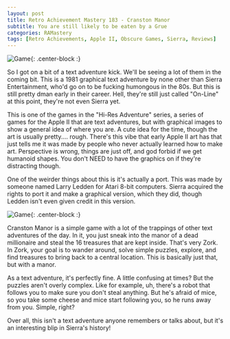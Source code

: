 ```yaml
---
layout: post
title: Retro Achievement Mastery 183 - Cranston Manor
subtitle: You are still likely to be eaten by a Grue
categories: RAMastery
tags: [Retro Achievements, Apple II, Obscure Games, Sierra, Reviews]
---
```



![Game](https://imgur.com/qoPCT7u.png){: .center-block :}

So I got on a bit of a text adventure kick. We'll be seeing a lot of them in the coming bit. This is a 1981 graphical text adventure by none other than Sierra Entertainment, who'd go on to be fucking humongous in the 80s. But this is still pretty dman early in their career. Hell, they're still just called "On-Line" at this point, they're not even Sierra yet.

This is one of the games in the "Hi-Res Adventure" series, a series of games for the Apple II that are text adventures, but with graphical images to show a general idea of where you are. A cute idea for the time, though the art is usually pretty.... rough. There's this vibe that early Apple II art has that just tells me it was made by people who never actually learned how to make art. Perspective is wrong, things are just off, and god forbid if we get humanoid shapes. You don't NEED to have the graphics on if they're distracting though.

One of the weirder things about this is it's actually a port. This was made by someone named Larry Ledden for Atari 8-bit computers. Sierra acquired the rights to port it and make a graphical version, which they did, though Ledden isn't even given credit in this version.

![Game](https://imgur.com/HTFEVVB.png){: .center-block :}

Cranston Manor is a simple game with a lot of the trappings of other text adventures of the day. In it, you just sneak into the manor of a dead millionaire and steal the 16 treasures that are kept inside. That's very Zork. In Zork, your goal is to wander around, solve simple puzzles, explore, and find treasures to bring back to a central location. This is basically just that, but with a manor.

As a text adventure, it's perfectly fine. A little confusing at times? But the puzzles aren't overly complex. Like for example, uh, there's a robot that follows you to make sure you don't steal anything. But he's afraid of mice, so you take some cheese and mice start following you, so he runs away from you. Simple, right?

Over all, this isn't a text adventure anyone remembers or talks about, but it's an interesting blip in Sierra's history!